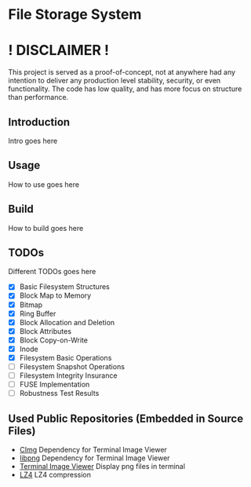 # File Storage System

# ! DISCLAIMER !

This project is served as a proof-of-concept, not at anywhere had any intention
to deliver any production level stability, security, or even functionality.
The code has low quality, and has more focus on structure than performance.

## Introduction

Intro goes here

## Usage

How to use goes here

## Build

How to build goes here

## TODOs

Different TODOs goes here

 - [x] Basic Filesystem Structures
 - [x] Block Map to Memory
 - [x] Bitmap
 - [x] Ring Buffer
 - [x] Block Allocation and Deletion
 - [x] Block Attributes
 - [x] Block Copy-on-Write
 - [x] Inode
 - [x] Filesystem Basic Operations
 - [ ] Filesystem Snapshot Operations
 - [ ] Filesystem Integrity Insurance
 - [ ] FUSE Implementation
 - [ ] Robustness Test Results

## Used Public Repositories (Embedded in Source Files)
 * [CImg](https://github.com/GreycLab/CImg) Dependency for Terminal Image Viewer
 * [libpng](https://github.com/pnggroup/libpng) Dependency for Terminal Image Viewer
 * [Terminal Image Viewer](https://github.com/stefanhaustein/TerminalImageViewer.git) Display png files in terminal
 * [LZ4](https://github.com/lz4/lz4) LZ4 compression

